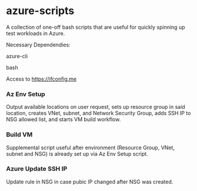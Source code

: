 # azure-scripts

A collection of one-off bash scripts that are useful for quickly spinning up test workloads in Azure.  

Necessary Dependendies:

azure-cli

bash

Access to https://ifconfig.me

### Az Env Setup ###

Output available locations on user request, sets up resource group in said location, creates VNet, subnet, and Network Security Group, adds SSH IP to NSG allowed list, and starts VM build workflow.

### Build VM ###

Supplemental script useful after environment (Resource Group, VNet, subnet and NSG) is already set up via Az Env Setup script.

### Azure Update SSH IP ###

Update rule in NSG in case pubic IP changed after NSG was created.
